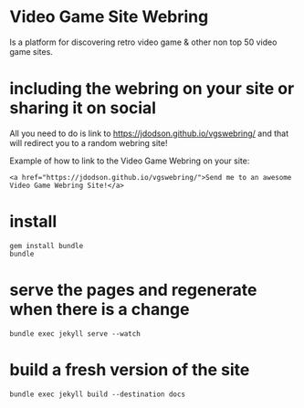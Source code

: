 # Video Game Site Webring
Is a platform for discovering retro video game & other non top 50 video game sites.

# including the webring on your site or sharing it on social

All you need to do is link to https://jdodson.github.io/vgswebring/ and that will redirect you to a random webring site!

Example of how to link to the Video Game Webring on your site:

    <a href="https://jdodson.github.io/vgswebring/">Send me to an awesome Video Game Webring Site!</a>

# install

    gem install bundle
    bundle

# serve the pages and regenerate when there is a change
    bundle exec jekyll serve --watch

# build a fresh version of the site
    bundle exec jekyll build --destination docs
